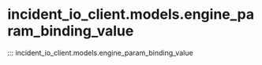 # incident_io_client.models.engine_param_binding_value

::: incident_io_client.models.engine_param_binding_value
